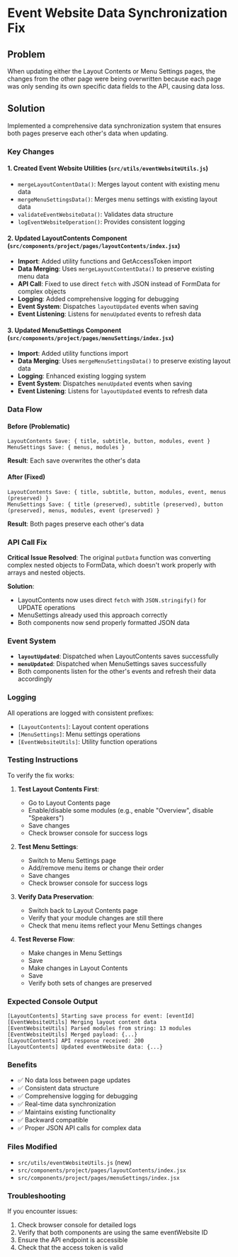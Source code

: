 # Event Website Data Synchronization Fix

## Problem

When updating either the Layout Contents or Menu Settings pages, the changes from the other page were being overwritten because each page was only sending its own specific data fields to the API, causing data loss.

## Solution

Implemented a comprehensive data synchronization system that ensures both pages preserve each other's data when updating.

### Key Changes

#### 1. Created Event Website Utilities (`src/utils/eventWebsiteUtils.js`)

- `mergeLayoutContentData()`: Merges layout content with existing menu data
- `mergeMenuSettingsData()`: Merges menu settings with existing layout data
- `validateEventWebsiteData()`: Validates data structure
- `logEventWebsiteOperation()`: Provides consistent logging

#### 2. Updated LayoutContents Component (`src/components/project/pages/layoutContents/index.jsx`)

- **Import**: Added utility functions and GetAccessToken import
- **Data Merging**: Uses `mergeLayoutContentData()` to preserve existing menu data
- **API Call**: Fixed to use direct `fetch` with JSON instead of FormData for complex objects
- **Logging**: Added comprehensive logging for debugging
- **Event System**: Dispatches `layoutUpdated` events when saving
- **Event Listening**: Listens for `menuUpdated` events to refresh data

#### 3. Updated MenuSettings Component (`src/components/project/pages/menuSettings/index.jsx`)

- **Import**: Added utility functions import
- **Data Merging**: Uses `mergeMenuSettingsData()` to preserve existing layout data
- **Logging**: Enhanced existing logging system
- **Event System**: Dispatches `menuUpdated` events when saving
- **Event Listening**: Listens for `layoutUpdated` events to refresh data

### Data Flow

#### Before (Problematic)

```
LayoutContents Save: { title, subtitle, button, modules, event }
MenuSettings Save: { menus, modules }
```

**Result**: Each save overwrites the other's data

#### After (Fixed)

```
LayoutContents Save: { title, subtitle, button, modules, event, menus (preserved) }
MenuSettings Save: { title (preserved), subtitle (preserved), button (preserved), menus, modules, event (preserved) }
```

**Result**: Both pages preserve each other's data

### API Call Fix

**Critical Issue Resolved**: The original `putData` function was converting complex nested objects to FormData, which doesn't work properly with arrays and nested objects.

**Solution**:

- LayoutContents now uses direct `fetch` with `JSON.stringify()` for UPDATE operations
- MenuSettings already used this approach correctly
- Both components now send properly formatted JSON data

### Event System

- **`layoutUpdated`**: Dispatched when LayoutContents saves successfully
- **`menuUpdated`**: Dispatched when MenuSettings saves successfully
- Both components listen for the other's events and refresh their data accordingly

### Logging

All operations are logged with consistent prefixes:

- `[LayoutContents]`: Layout content operations
- `[MenuSettings]`: Menu settings operations
- `[EventWebsiteUtils]`: Utility function operations

### Testing Instructions

To verify the fix works:

1. **Test Layout Contents First**:

   - Go to Layout Contents page
   - Enable/disable some modules (e.g., enable "Overview", disable "Speakers")
   - Save changes
   - Check browser console for success logs

2. **Test Menu Settings**:

   - Switch to Menu Settings page
   - Add/remove menu items or change their order
   - Save changes
   - Check browser console for success logs

3. **Verify Data Preservation**:

   - Switch back to Layout Contents page
   - Verify that your module changes are still there
   - Check that menu items reflect your Menu Settings changes

4. **Test Reverse Flow**:
   - Make changes in Menu Settings
   - Save
   - Make changes in Layout Contents
   - Save
   - Verify both sets of changes are preserved

### Expected Console Output

```
[LayoutContents] Starting save process for event: [eventId]
[EventWebsiteUtils] Merging layout content data
[EventWebsiteUtils] Parsed modules from string: 13 modules
[EventWebsiteUtils] Merged payload: {...}
[LayoutContents] API response received: 200
[LayoutContents] Updated eventWebsite data: {...}
```

### Benefits

- ✅ No data loss between page updates
- ✅ Consistent data structure
- ✅ Comprehensive logging for debugging
- ✅ Real-time data synchronization
- ✅ Maintains existing functionality
- ✅ Backward compatible
- ✅ Proper JSON API calls for complex data

### Files Modified

- `src/utils/eventWebsiteUtils.js` (new)
- `src/components/project/pages/layoutContents/index.jsx`
- `src/components/project/pages/menuSettings/index.jsx`

### Troubleshooting

If you encounter issues:

1. Check browser console for detailed logs
2. Verify that both components are using the same eventWebsite ID
3. Ensure the API endpoint is accessible
4. Check that the access token is valid
